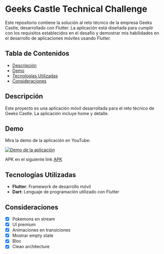 # Geeks Castle Technical Challenge

Este repositorio contiene la solución al reto técnico de la empresa Geeks Castle, desarrollado con Flutter. La aplicación está diseñada para cumplir con los requisitos establecidos en el desafío y demostrar mis habilidades en el desarrollo de aplicaciones móviles usando Flutter.

## Tabla de Contenidos

- [Descripción](#descripción)
- [Demo](#demo)
- [Tecnologías Utilizadas](#tecnologías-utilizadas)
- [Consideraciones](#consideraciones)

## Descripción

Este proyecto es una aplicación móvil desarrollada para el reto técnico de Geeks Castle. La aplicación incluye home y detalle.

## Demo

Mira la demo de la aplicación en YouTube:

[![Demo de la aplicación](https://img.youtube.com/vi/8mKwC7xQkTk/0.jpg)](https://youtu.be/8mKwC7xQkTk)

APK en el siguiente link [APK](https://drive.google.com/drive/folders/1r4Vow62Ix6AqccqBtiBo8Cq08cvL-R2f?usp=sharing)

## Tecnologías Utilizadas

- **Flutter**: Framework de desarrollo móvil
- **Dart**: Lenguaje de programación utilizado con Flutter

## Consideraciones

- [x] Pokemons en stream
- [x] UI premium
- [x] Animaciones en transiciones
- [x] Mostrar empty state
- [x] Bloc
- [x] Clean architecture
